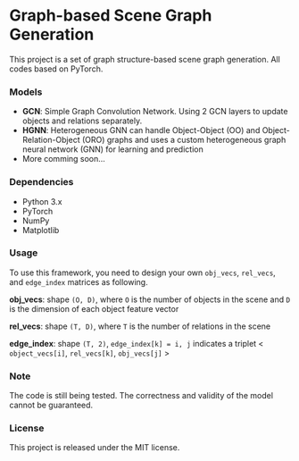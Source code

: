 # Graph-based Scene Graph Generation
This project is a set of graph structure-based scene graph generation. All codes based on PyTorch.

### Models
- **GCN**: Simple Graph Convolution Network. Using 2 GCN layers to update objects and relations separately.
- **HGNN**: Heterogeneous GNN can handle Object-Object (OO) and Object-Relation-Object (ORO) graphs and uses a custom heterogeneous graph neural network (GNN) for learning and prediction
- More comming soon...

### Dependencies

- Python 3.x
- PyTorch
- NumPy
- Matplotlib


### Usage
To use this framework, you need to design your own `obj_vecs`, `rel_vecs`, and `edge_index` matrices as following.

**obj_vecs**: shape `(O, D)`, where `O` is the number of objects in the scene and `D` is the dimension of each object feature vector

**rel_vecs**: shape `(T, D)`, where `T` is the number of relations in the scene

**edge_index**: shape `(T, 2)`, `edge_index[k] = i, j` indicates a triplet < `object_vecs[i]`, `rel_vecs[k]`, `obj_vecs[j]` >


### Note
The code is still being tested. The correctness and validity of the model cannot be guaranteed.

### License
This project is released under the MIT license.
